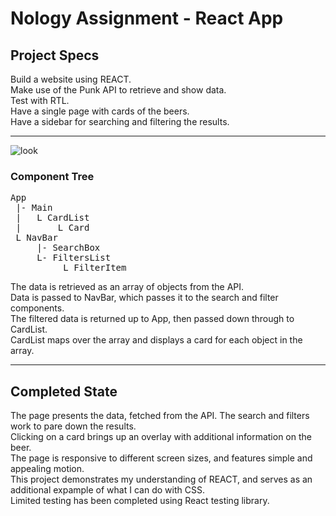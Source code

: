 # Nology Assignment - React App

## Project Specs

Build a website using REACT.<br>
Make use of the Punk API to retrieve and show data.<br>
Test with RTL.<br>
Have a single page with cards of the beers.<br>
Have a sidebar for searching and filtering the results.<br>

-----------------------------------------------------------------------------------------------
![look](https://i.imgur.com/ZaM2Rlb.png)<br>

### Component Tree
<pre>
App
 |- Main
 |   L CardList
 |       L Card
 L NavBar
     |- SearchBox
     L- FiltersList
          L FilterItem
</pre>
The data is retrieved as an array of objects from the API.<br>
Data is passed to NavBar, which passes it to the search and filter components.<br>
The filtered data is returned up to App, then passed down through to CardList.<br>
CardList maps over the array and displays a card for each object in the array.<br>

-----------------------------------------------------------------------------------------------
## Completed State
The page presents the data, fetched from the API. The search and filters work to pare down the results.<br>
Clicking on a card brings up an overlay with additional information on the beer.<br>
The page is responsive to different screen sizes, and features simple and appealing motion.<br>
This project demonstrates my understanding of REACT, and serves as an additional expample of what I can do with CSS.<br>
Limited testing has been completed using React testing library.
